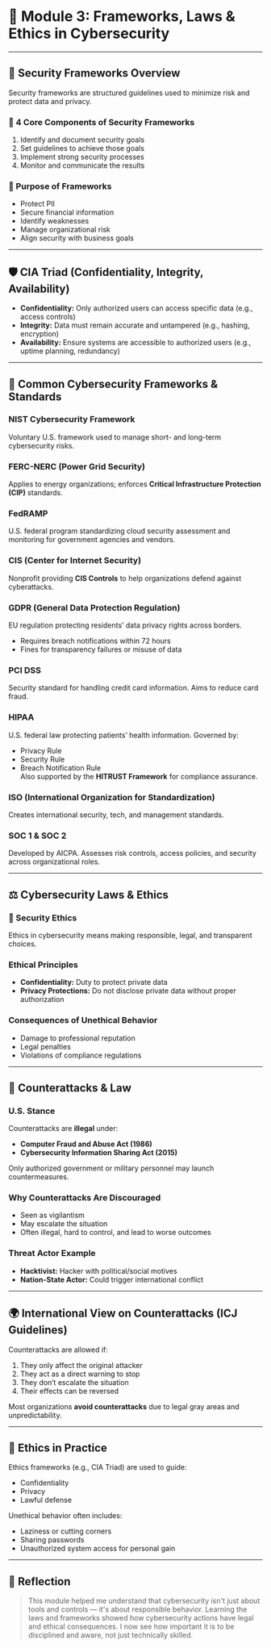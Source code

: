 # 📘 Module 3: Frameworks, Laws & Ethics in Cybersecurity

---

## 🔐 Security Frameworks Overview

Security frameworks are structured guidelines used to minimize risk and protect data and privacy.

### 🔹 4 Core Components of Security Frameworks
1. Identify and document security goals  
2. Set guidelines to achieve those goals  
3. Implement strong security processes  
4. Monitor and communicate the results

### 🔹 Purpose of Frameworks
- Protect PII
- Secure financial information
- Identify weaknesses
- Manage organizational risk
- Align security with business goals

---

## 🛡️ CIA Triad (Confidentiality, Integrity, Availability)

- **Confidentiality:** Only authorized users can access specific data (e.g., access controls)
- **Integrity:** Data must remain accurate and untampered (e.g., hashing, encryption)
- **Availability:** Ensure systems are accessible to authorized users (e.g., uptime planning, redundancy)

---

## 🧰 Common Cybersecurity Frameworks & Standards

### NIST Cybersecurity Framework
Voluntary U.S. framework used to manage short- and long-term cybersecurity risks.

### FERC-NERC (Power Grid Security)
Applies to energy organizations; enforces **Critical Infrastructure Protection (CIP)** standards.

### FedRAMP
U.S. federal program standardizing cloud security assessment and monitoring for government agencies and vendors.

### CIS (Center for Internet Security)
Nonprofit providing **CIS Controls** to help organizations defend against cyberattacks.

### GDPR (General Data Protection Regulation)
EU regulation protecting residents’ data privacy rights across borders.  
- Requires breach notifications within 72 hours  
- Fines for transparency failures or misuse of data

### PCI DSS
Security standard for handling credit card information. Aims to reduce card fraud.

### HIPAA
U.S. federal law protecting patients’ health information. Governed by:
- Privacy Rule
- Security Rule
- Breach Notification Rule  
Also supported by the **HITRUST Framework** for compliance assurance.

### ISO (International Organization for Standardization)
Creates international security, tech, and management standards.

### SOC 1 & SOC 2
Developed by AICPA. Assesses risk controls, access policies, and security across organizational roles.

---

## ⚖️ Cybersecurity Laws & Ethics

### 🔹 Security Ethics
Ethics in cybersecurity means making responsible, legal, and transparent choices.

### Ethical Principles
- **Confidentiality:** Duty to protect private data
- **Privacy Protections:** Do not disclose private data without proper authorization

### Consequences of Unethical Behavior
- Damage to professional reputation
- Legal penalties
- Violations of compliance regulations

---

## 🚫 Counterattacks & Law

### U.S. Stance
Counterattacks are **illegal** under:
- **Computer Fraud and Abuse Act (1986)**
- **Cybersecurity Information Sharing Act (2015)**

Only authorized government or military personnel may launch countermeasures.

### Why Counterattacks Are Discouraged
- Seen as vigilantism
- May escalate the situation
- Often illegal, hard to control, and lead to worse outcomes

### Threat Actor Example
- **Hacktivist:** Hacker with political/social motives
- **Nation-State Actor:** Could trigger international conflict

---

## 🌍 International View on Counterattacks (ICJ Guidelines)
Counterattacks are allowed if:
1. They only affect the original attacker
2. They act as a direct warning to stop
3. They don’t escalate the situation
4. Their effects can be reversed

Most organizations **avoid counterattacks** due to legal gray areas and unpredictability.

---

## 🧠 Ethics in Practice

Ethics frameworks (e.g., CIA Triad) are used to guide:
- Confidentiality
- Privacy
- Lawful defense

Unethical behavior often includes:
- Laziness or cutting corners
- Sharing passwords
- Unauthorized system access for personal gain

---

## 🧠 Reflection

> This module helped me understand that cybersecurity isn't just about tools and controls — it's about responsible behavior. Learning the laws and frameworks showed how cybersecurity actions have legal and ethical consequences. I now see how important it is to be disciplined and aware, not just technically skilled.
